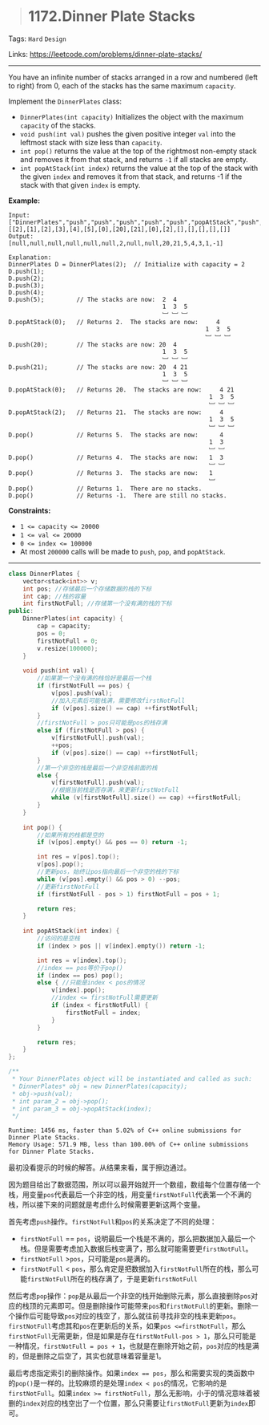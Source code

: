 > # 1172.Dinner Plate Stacks

Tags: `Hard` `Design`

Links: <https://leetcode.com/problems/dinner-plate-stacks/>

-----

You have an infinite number of stacks arranged in a row and numbered (left to right) from 0, each of the stacks has the same maximum `capacity`.

Implement the `DinnerPlates` class:

- `DinnerPlates(int capacity)` Initializes the object with the maximum `capacity` of the stacks.
- `void push(int val)` pushes the given positive integer `val` into the leftmost stack with size less than `capacity`.
- `int pop()` returns the value at the top of the rightmost non-empty stack and removes it from that stack, and returns `-1` if all stacks are empty.
- `int popAtStack(int index)` returns the value at the top of the stack with the given `index` and removes it from that stack, and returns -1 if the stack with that given `index` is empty.

**Example:**

```
Input: 
["DinnerPlates","push","push","push","push","push","popAtStack","push","push","popAtStack","popAtStack","pop","pop","pop","pop","pop"]
[[2],[1],[2],[3],[4],[5],[0],[20],[21],[0],[2],[],[],[],[],[]]
Output: 
[null,null,null,null,null,null,2,null,null,20,21,5,4,3,1,-1]

Explanation: 
DinnerPlates D = DinnerPlates(2);  // Initialize with capacity = 2
D.push(1);
D.push(2);
D.push(3);
D.push(4);
D.push(5);         // The stacks are now:  2  4
                                           1  3  5
                                           ﹈ ﹈ ﹈
D.popAtStack(0);   // Returns 2.  The stacks are now:     4
                                                       1  3  5
                                                       ﹈ ﹈ ﹈
D.push(20);        // The stacks are now: 20  4
                                           1  3  5
                                           ﹈ ﹈ ﹈
D.push(21);        // The stacks are now: 20  4 21
                                           1  3  5
                                           ﹈ ﹈ ﹈
D.popAtStack(0);   // Returns 20.  The stacks are now:     4 21
                                                        1  3  5
                                                        ﹈ ﹈ ﹈
D.popAtStack(2);   // Returns 21.  The stacks are now:     4
                                                        1  3  5
                                                        ﹈ ﹈ ﹈ 
D.pop()            // Returns 5.  The stacks are now:      4
                                                        1  3 
                                                        ﹈ ﹈  
D.pop()            // Returns 4.  The stacks are now:   1  3 
                                                        ﹈ ﹈   
D.pop()            // Returns 3.  The stacks are now:   1 
                                                        ﹈   
D.pop()            // Returns 1.  There are no stacks.
D.pop()            // Returns -1.  There are still no stacks.
```

 

**Constraints:**

- `1 <= capacity <= 20000`
- `1 <= val <= 20000`
- `0 <= index <= 100000`
- At most `200000` calls will be made to `push`, `pop`, and `popAtStack`.

------

```c++
class DinnerPlates {
    vector<stack<int>> v;
    int pos; //存储最后一个存储数据的栈的下标
    int cap; //栈的容量
    int firstNotFull; //存储第一个没有满的栈的下标
public:
    DinnerPlates(int capacity) {
        cap = capacity;
        pos = 0;
        firstNotFull = 0;
        v.resize(100000);
    }
    
    void push(int val) {
        //如果第一个没有满的栈恰好是最后一个栈
        if (firstNotFull == pos) {
            v[pos].push(val);
            //加入元素后可能栈满，需要修改firstNotFull
            if (v[pos].size() == cap) ++firstNotFull;
        }
        //firstNotFull > pos只可能是pos的栈存满
        else if (firstNotFull > pos) {
            v[firstNotFull].push(val);
            ++pos;
            if (v[pos].size() == cap) ++firstNotFull;
        }
        //第一个非空的栈是最后一个非空栈前面的栈
        else {
            v[firstNotFull].push(val);
            //根据当前栈是否存满，来更新firstNotFull
            while (v[firstNotFull].size() == cap) ++firstNotFull;
        }
    }
    
    int pop() {
        //如果所有的栈都是空的
        if (v[pos].empty() && pos == 0) return -1;

        int res = v[pos].top();
        v[pos].pop();
        //更新pos，始终让pos指向最后一个非空的栈的下标
        while (v[pos].empty() && pos > 0) --pos;
        //更新firstNotFull
        if (firstNotFull - pos > 1) firstNotFull = pos + 1;

        return res;
    }
    
    int popAtStack(int index) {
        //访问的是空栈
        if (index > pos || v[index].empty()) return -1;

        int res = v[index].top();
        //index == pos等价于pop()
        if (index == pos) pop();
        else { //只能是index < pos的情况
            v[index].pop();
            //index <= firstNotFull需要更新
            if (index < firstNotFull) {
                firstNotFull = index;
            }
        }

        return res;
    }
};

/**
 * Your DinnerPlates object will be instantiated and called as such:
 * DinnerPlates* obj = new DinnerPlates(capacity);
 * obj->push(val);
 * int param_2 = obj->pop();
 * int param_3 = obj->popAtStack(index);
 */
```

```
Runtime: 1456 ms, faster than 5.02% of C++ online submissions for Dinner Plate Stacks.
Memory Usage: 571.9 MB, less than 100.00% of C++ online submissions for Dinner Plate Stacks.
```

最初没看提示的时候的解答。从结果来看，属于擦边通过。

因为题目给出了数据范围，所以可以最开始就开一个数组，数组每个位置存储一个栈，用变量`pos`代表最后一个非空的栈，用变量`firstNotFull`代表第一个不满的栈，所以接下来的问题就是考虑什么时候需要更新这两个变量。

首先考虑`push`操作。`firstNotFull`和`pos`的关系决定了不同的处理：

* `firstNotFull` == `pos`，说明最后一个栈是不满的，那么把数据加入最后一个栈。但是需要考虑加入数据后栈变满了，那么就可能需要更`firstNotFull`。
* `firstNotFull` >`pos`，只可能是`pos`是满的。
* `firstNotFull` < `pos`，那么肯定是把数据加入`firstNotFull`所在的栈，那么可能`firstNotFull`所在的栈存满了，于是更新`firstNotFull`

然后考虑`pop`操作：`pop`是从最后一个非空的栈开始删除元素，那么直接删除`pos`对应的栈顶的元素即可。但是删除操作可能带来`pos`和`firstNotFull`的更新。删除一个操作后可能导致`pos`对应的栈空了，那么就往前寻找非空的栈来更新`pos`。`firstNotFull`考虑其和`pos`在更新后的关系，如果`pos <=firstNotFull`，那么`firstNotFull`无需更新，但是如果是存在`firstNotFull-pos > 1`，那么只可能是一种情况，`firstNotFull = pos + 1`，也就是在删除开始之前，`pos`对应的栈是满的，但是删除之后空了，其实也就意味着容量是1。

最后考虑指定索引的删除操作。如果`index == pos`，那么和需要实现的类函数中的`pop()`是一样的。比较麻烦的是处理`index < pos`的情况，它影响的是`firstNotFull`。如果`index >= firstNotFull`，那么无影响，小于的情况意味着被删的`index`对应的栈空出了一个位置，那么只需要让`firstNotFull`更新为`index`即可。